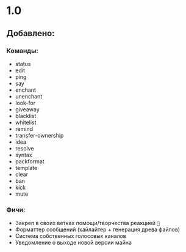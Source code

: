 # 1.0
## Добавлено:
### Команды:
- status
- edit
- ping
- say
- enchant
- unenchant
- look-for
- giveaway
- blacklist
- whitelist
- remind
- transfer-ownership
- idea
- resolve
- syntax
- packformat
- template
- clear
- ban
- kick
- mute
### Фичи:
- Закреп в своих ветках помощи/творчества реакцией `📌`
- Форматтер сообщений (хайлайтер + генерация древа файлов)
- Система собственных голосовых каналов
- Уведомление о выходе новой версии майна